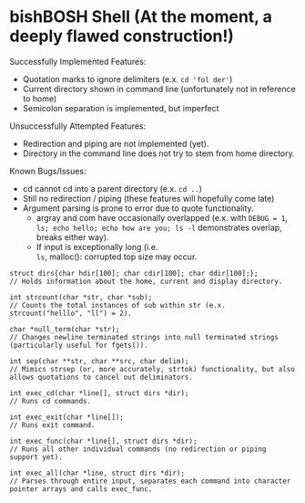 # bishBOSH Shell (At the moment, a deeply flawed construction!)
Successfully Implemented Features:
- Quotation marks to ignore delimiters (e.x. `cd 'fol der'`)
- Current directory shown in command line (unfortunately not in reference to home)
- Semicolon separation is implemented, but imperfect

Unsuccessfully Attempted Features:
- Redirection and piping are not implemented (yet).
- Directory in the command line does not try to stem from home directory.

Known Bugs/Issues:
- cd cannot cd into a parent directory (e.x. `cd ..`)
- Still no redirection / piping (these features will hopefully come late)
- Argument parsing is prone to error due to quote functionality.
  - argray and com have occasionally overlapped (e.x. with `DEBUG = 1`, `ls; echo hello; echo how are you; ls -l` demonstrates overlap, breaks either way).
  - If input is exceptionally long (i.e. `                                                 ls`, malloc(): corrupted top size may occur.

```
struct dirs{char hdir[100]; char cdir[100]; char ddir[100];};
// Holds information about the home, current and display directory.

int strcount(char *str, char *sub);
// Counts the total instances of sub within str (e.x. strcount("helllo", "ll") = 2).

char *null_term(char *str);
// Changes newline terminated strings into null terminated strings (particularly useful for fgets()).

int sep(char **str, char **src, char delim);
// Mimics strsep (or, more accurately, strtok) functionality, but also allows quotations to cancel out deliminators.

int exec_cd(char *line[], struct dirs *dir);
// Runs cd commands.

int exec_exit(char *line[]);
// Runs exit command.

int exec_func(char *line[], struct dirs *dir);
// Runs all other individual commands (no redirection or piping support yet).

int exec_all(char *line, struct dirs *dir);
// Parses through entire input, separates each command into character pointer arrays and calls exec_func.
```

